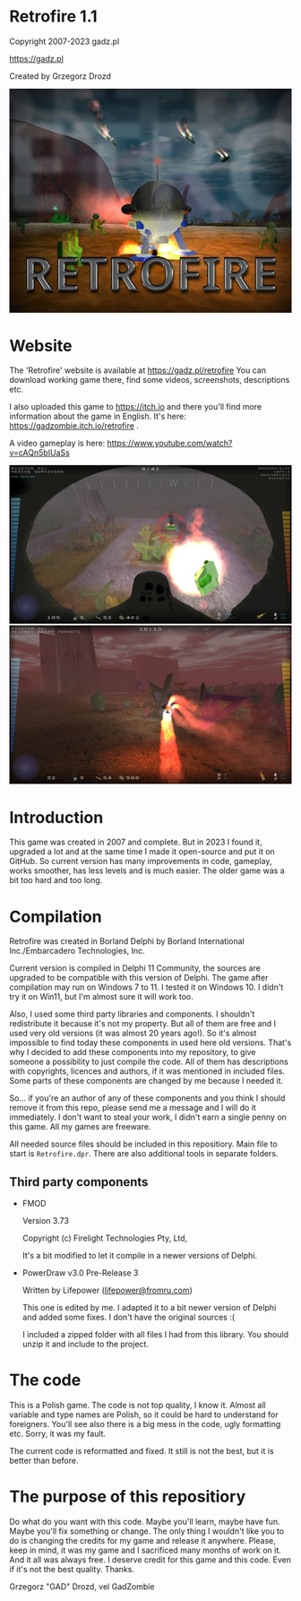 ﻿# Retrofire 1.1

Copyright 2007-2023 gadz.pl

https://gadz.pl

Created by Grzegorz Drozd

![Retrofire title](DataExt/retrofire.jpg "Retrofire title")

# Website

The 'Retrofire' website is available at https://gadz.pl/retrofire
You can download working game there, find some videos, screenshots, descriptions etc.

I also uploaded this game to https://itch.io and there you'll find more information about the game in English. It's here: https://gadzombie.itch.io/retrofire .

A video gameplay is here: https://www.youtube.com/watch?v=cAQn5bIUaSs

![Retrofire screenshot](DataExt/retrofire_screen1.jpg "Retrofire screenshot 1")
![Retrofire screenshot](DataExt/retrofire_screen2.jpg "Retrofire screenshot 2")

# Introduction

This game was created in 2007 and complete. But in 2023 I found it, upgraded a lot and at the same time I made it open-source and put it on GitHub. So current version has many improvements in code, gameplay, works smoother, has less levels and is much easier. The older game was a bit too hard and too long.

# Compilation

Retrofire was created in Borland Delphi by Borland International Inc./Embarcadero Technologies, Inc.

Current version is compiled in Delphi 11 Community, the sources are upgraded to be compatible with this version of Delphi. The game after compilation may run on Windows 7 to 11. I tested it on Windows 10. I didn't try it on Win11, but I'm almost sure it will work too.

Also, I used some third party libraries and components. I shouldn't redistribute it because it's not my property. But all of them are free and I used very old versions (it was almost 20 years ago!). So it's almost impossible to find today these components in used here old versions. That's why I decided to add these components into my repository, to give someone a possibility to just compile the code. All of them has descriptions with copyrights, licences and authors, if it was mentioned in included files. Some parts of these components are changed by me because I needed it.

So... if you're an author of any of these components and you think I should remove it from this repo, please send me a message and I will do it immediately. I don't want to steal your work, I didn't earn a single penny on this game. All my games are freeware.

All needed source files should be included in this repositiory. Main file to start is `Retrofire.dpr`. There are also additional tools in separate folders.

## Third party components

- FMOD
  
    Version 3.73
              
    Copyright (c) Firelight Technologies Pty, Ltd,    

    It's a bit modified to let it compile in a newer versions of Delphi.
  
- PowerDraw v3.0 Pre-Release 3
  
    Written by Lifepower (lifepower@fromru.com)

    This one is edited by me. I adapted it to a bit newer version of Delphi and added some fixes. I don't have the original sources :(

    I included a zipped folder with all files I had from this library. You should unzip it and include to the project.

# The code

This is a Polish game. The code is not top quality, I know it. Almost all variable and type names are Polish, so it could be hard to understand for foreigners. You'll see also there is a big mess in the code, ugly formatting etc. Sorry, it was my fault. 

The current code is reformatted and fixed. It still is not the best, but it is better than before.

# The purpose of this repositiory

Do what do you want with this code. Maybe you'll learn, maybe have fun. Maybe you'll fix something or change. The only thing I wouldn't like you to do is changing the credits for my game and release it anywhere. Please, keep in mind, it was my game and I sacrificed many months of work on it. And it all was always free. I deserve credit for this game and this code. Even if it's not the best quality. Thanks.

Grzegorz "GAD" Drozd, vel GadZombie
